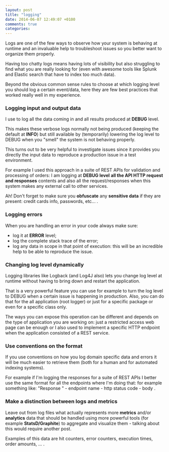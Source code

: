 ```yaml
---
layout: post
title: "logging"
date: 2014-06-07 12:49:07 +0100
comments: true
categories:
---
```


Logs are one of the few ways to observe how your system is behaving at runtime and an invaluable help to troubleshoot issues so you better want to organize them properly.

Having too chatty logs means having lots of visibility but also struggling to find what you are really looking for (even with awesome tools like Splunk and Elastic search that have to index too much data).

Beyond the obvious common sense rules to choose at which logging level you should log a certain event/data, here  they are few best practices that worked really well in my experience.

<!--more-->

### Logging input and output data

I use to log all the data coming in and all results produced at **DEBUG** level.

This makes these verbose logs normally not being produced (keeping the default at **INFO**) but still available by (temporarily) lowering the log level to DEBUG when you "smell" the system is not behaving properly.

This turns out to be very helpful to investigate issues since it provides you directly the input data to reproduce a production issue in a test environment.

For example I used this approach in a suite of REST APIs for validation and processing of orders: I am logging at **DEBUG level** **all the API HTTP request and responses** contents and also all the request/responses when this system makes any external call to other services.

Ah! Don't forget to make sure you **obfuscate** any **sensitive data** if they are present: credit cards info, passwords, etc... .

### Logging errors

When you are handling an error in your code always make sure:

* log it at **ERROR** level;
* log the complete stack trace of the error;
* log any data in scope in that point of execution: this will be an incredible help to be able to reproduce the issue.

### Changing log level dynamically

Logging libraries like Logback (and Log4J also) lets you change log level at runtime without having to bring down and restart the application.

That is a very powerful feature you can use for example to turn the log level to DEBUG when a certain issue is happening in production. Also, you can do that for the all application (root logger) or just for a specific package or even for a specific class only.

The ways you can expose this operation can be different and depends on the type of application you are working on: just a restricted access web page can be enough or I also used to implement a specific HTTP endpoint when the application consisted of a REST service.

### Use conventions on the format

If you use conventions on how you log domain specific data and errors it will be much easier to retrieve them (both for a human and for automated indexing systems).

For example if I'm logging the responses for a suite of REST APIs I better use the same format for all the endpoints where I'm doing that: for example something like: "Response " - endpoint name - http status code - body .

### Make a distinction between logs and metrics

Leave out from log files what actually represents more **metrics** and/or **analytics** data that should be handled using more powerful tools (for example **StatsD/Graphite**) to aggregate and visualize them - talking about this would require another post.

Examples of this data are hit counters, error counters, execution times, order amounts, ... .
